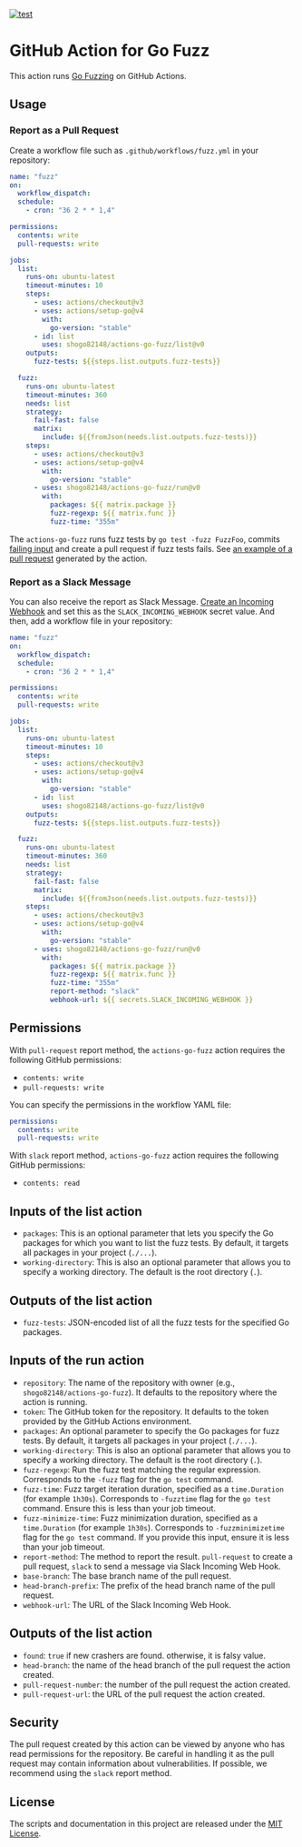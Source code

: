 [![test](https://github.com/shogo82148/actions-go-fuzz/actions/workflows/test.yml/badge.svg)](https://github.com/shogo82148/actions-go-fuzz/actions/workflows/test.yml)

# GitHub Action for Go Fuzz

This action runs [Go Fuzzing](https://go.dev/security/fuzz/) on GitHub Actions.

## Usage

### Report as a Pull Request

Create a workflow file such as `.github/workflows/fuzz.yml` in your repository:

```yaml
name: "fuzz"
on:
  workflow_dispatch:
  schedule:
    - cron: "36 2 * * 1,4"

permissions:
  contents: write
  pull-requests: write

jobs:
  list:
    runs-on: ubuntu-latest
    timeout-minutes: 10
    steps:
      - uses: actions/checkout@v3
      - uses: actions/setup-go@v4
        with:
          go-version: "stable"
      - id: list
        uses: shogo82148/actions-go-fuzz/list@v0
    outputs:
      fuzz-tests: ${{steps.list.outputs.fuzz-tests}}

  fuzz:
    runs-on: ubuntu-latest
    timeout-minutes: 360
    needs: list
    strategy:
      fail-fast: false
      matrix:
        include: ${{fromJson(needs.list.outputs.fuzz-tests)}}
    steps:
      - uses: actions/checkout@v3
      - uses: actions/setup-go@v4
        with:
          go-version: "stable"
      - uses: shogo82148/actions-go-fuzz/run@v0
        with:
          packages: ${{ matrix.package }}
          fuzz-regexp: ${{ matrix.func }}
          fuzz-time: "355m"
```

The `actions-go-fuzz` runs fuzz tests by `go test -fuzz FuzzFoo`, commits [failing input](https://go.dev/security/fuzz/#glos-failing-input) and create a pull request if fuzz tests fails.
See [an example of a pull request](https://github.com/shogo82148/actions-go-fuzz/pull/53) generated by the action.

### Report as a Slack Message

You can also receive the report as Slack Message.
[Create an Incoming Webhook](https://api.slack.com/messaging/webhooks) and set this as the `SLACK_INCOMING_WEBHOOK` secret value.
And then, add a workflow file in your repository:

```yaml
name: "fuzz"
on:
  workflow_dispatch:
  schedule:
    - cron: "36 2 * * 1,4"

permissions:
  contents: write
  pull-requests: write

jobs:
  list:
    runs-on: ubuntu-latest
    timeout-minutes: 10
    steps:
      - uses: actions/checkout@v3
      - uses: actions/setup-go@v4
        with:
          go-version: "stable"
      - id: list
        uses: shogo82148/actions-go-fuzz/list@v0
    outputs:
      fuzz-tests: ${{steps.list.outputs.fuzz-tests}}

  fuzz:
    runs-on: ubuntu-latest
    timeout-minutes: 360
    needs: list
    strategy:
      fail-fast: false
      matrix:
        include: ${{fromJson(needs.list.outputs.fuzz-tests)}}
    steps:
      - uses: actions/checkout@v3
      - uses: actions/setup-go@v4
        with:
          go-version: "stable"
      - uses: shogo82148/actions-go-fuzz/run@v0
        with:
          packages: ${{ matrix.package }}
          fuzz-regexp: ${{ matrix.func }}
          fuzz-time: "355m"
          report-method: "slack"
          webhook-url: ${{ secrets.SLACK_INCOMING_WEBHOOK }}
```

## Permissions

With `pull-request` report method, the `actions-go-fuzz` action requires the following GitHub permissions:

- `contents: write`
- `pull-requests: write`

You can specify the permissions in the workflow YAML file:

```yaml
permissions:
  contents: write
  pull-requests: write
```

With `slack` report method, `actions-go-fuzz` action requires the following GitHub permissions:

- `contents: read`

## Inputs of the list action

- `packages`: This is an optional parameter that lets you specify the Go packages for which you want to list the fuzz tests. By default, it targets all packages in your project (`./...`).
- `working-directory`: This is also an optional parameter that allows you to specify a working directory. The default is the root directory (`.`).

## Outputs of the list action

- `fuzz-tests`: JSON-encoded list of all the fuzz tests for the specified Go packages.

## Inputs of the run action

- `repository`: The name of the repository with owner (e.g., `shogo82148/actions-go-fuzz`). It defaults to the repository where the action is running.
- `token`: The GitHub token for the repository. It defaults to the token provided by the GitHub Actions environment.
- `packages`: An optional parameter to specify the Go packages for fuzz tests. By default, it targets all packages in your project (`./...`).
- `working-directory`: This is also an optional parameter that allows you to specify a working directory. The default is the root directory (`.`).
- `fuzz-regexp`: Run the fuzz test matching the regular expression. Corresponds to the `-fuzz` flag for the `go test` command.
- `fuzz-time`: Fuzz target iteration duration, specified as a `time.Duration` (for example `1h30s`). Corresponds to `-fuzztime` flag for the `go test` command. Ensure this is less than your job timeout.
- `fuzz-minimize-time`: Fuzz minimization duration, specified as a `time.Duration` (for example `1h30s`). Corresponds to `-fuzzminimizetime` flag for the `go test` command. If you provide this input, ensure it is less than your job timeout.
- `report-method`: The method to report the result. `pull-request` to create a pull request, `slack` to send a message via Slack Incoming Web Hook.
- `base-branch`: The base branch name of the pull request.
- `head-branch-prefix`: The prefix of the head branch name of the pull request.
- `webhook-url`: The URL of the Slack Incoming Web Hook.

## Outputs of the list action

- `found`: `true` if new crashers are found. otherwise, it is falsy value.
- `head-branch`: the name of the head branch of the pull request the action created.
- `pull-request-number`: the number of the pull request the action created.
- `pull-request-url`: the URL of the pull request the action created.

## Security

The pull request created by this action can be viewed by anyone who has read permissions for the repository.
Be careful in handling it as the pull request may contain information about vulnerabilities.
If possible, we recommend using the `slack` report method.

## License

The scripts and documentation in this project are released under the [MIT License](LICENSE).
